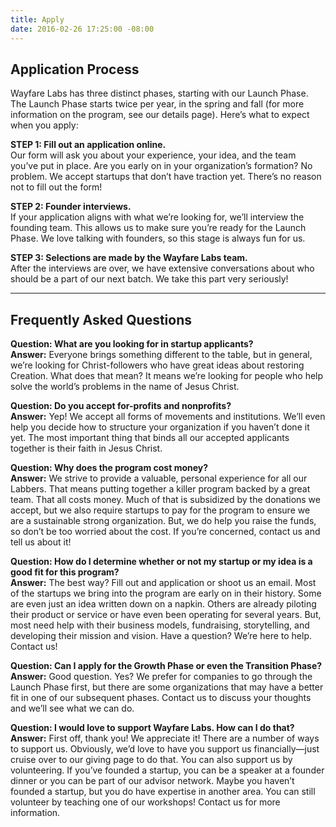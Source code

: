 ```yaml
---
title: Apply
date: 2016-02-26 17:25:00 -08:00
---
```


## Application Process

Wayfare Labs has three distinct phases, starting with our Launch Phase. The Launch Phase starts twice per year, in the spring and fall (for more information on the program, see our details page). Here’s what to expect when you apply:

**STEP 1: Fill out an application online.**  
Our form will ask you about your experience, your idea, and the team you’ve put in place. Are you early on in your organization’s formation? No problem. We accept startups that don’t have traction yet. There’s no reason not to fill out the form!

**STEP 2: Founder interviews.**  
If your application aligns with what we’re looking for, we’ll interview the founding team. This allows us to make sure you’re ready for the Launch Phase. We love talking with founders, so this stage is always fun for us.

**STEP 3: Selections are made by the Wayfare Labs team.**  
After the interviews are over, we have extensive conversations about who should be a part of our next batch. We take this part very seriously!

----

## Frequently Asked Questions

**Question: What are you looking for in startup applicants?**  
**Answer:** Everyone brings something different to the table, but in general, we’re looking for Christ-followers who have great ideas about restoring Creation. What does that mean? It means we’re looking for people who help solve the world’s problems in the name of Jesus Christ.

**Question: Do you accept for-profits and nonprofits?**  
**Answer:** Yep! We accept all forms of movements and institutions. We’ll even help you decide how to structure your organization if you haven’t done it yet. The most important thing that binds all our accepted applicants together is their faith in Jesus Christ.

**Question: Why does the program cost money?**  
**Answer:** We strive to provide a valuable, personal experience for all our Labbers. That means putting together a killer program backed by a great team. That all costs money. Much of that is subsidized by the donations we accept, but we also require startups to pay for the program to ensure we are a sustainable strong organization. But, we do help you raise the funds, so don’t be too worried about the cost. If you’re concerned, contact us and tell us about it!

**Question: How do I determine whether or not my startup or my idea is a good fit for this program?**  
**Answer:** The best way? Fill out and application or shoot us an email. Most of the startups we bring into the program are early on in their history. Some are even just an idea written down on a napkin. Others are already piloting their product or service or have even been operating for several years. But, most need help with their business models, fundraising, storytelling, and developing their mission and vision. Have a question? We’re here to help. Contact us!

**Question: Can I apply for the Growth Phase or even the Transition Phase?**
**Answer:** Good question. Yes? We prefer for companies to go through the Launch Phase first, but there are some organizations that may have a better fit in one of our subsequent phases. Contact us to discuss your thoughts and we’ll see what we can do.

**Question: I would love to support Wayfare Labs. How can I do that?**  
**Answer:** First off, thank you! We appreciate it! There are a number of ways to support us. Obviously, we’d love to have you support us financially—just cruise over to our giving page to do that. You can also support us by volunteering. If you’ve founded a startup, you can be a speaker at a founder dinner or you can be part of our advisor network. Maybe you haven’t founded a startup, but you do have expertise in another area. You can still volunteer by teaching one of our workshops! Contact us for more information.
